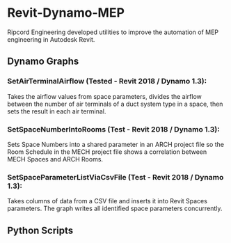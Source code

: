 # Revit-Dynamo-MEP
Ripcord Engineering developed utilities to improve the automation of MEP engineering in Autodesk Revit.

## Dynamo Graphs
### SetAirTerminalAirflow (Tested - Revit 2018 / Dynamo 1.3): 
Takes the airflow values from space parameters, divides the airflow between the number of air terminals of a duct system type in a space, then sets the result in each air terminal. 

### SetSpaceNumberIntoRooms (Test - Revit 2018 / Dynamo 1.3):
Sets Space Numbers into a shared parameter <Space Number> in an ARCH project file so the Room Schedule in the MECH project file shows a correlation between MECH Spaces and ARCH Rooms.

### SetSpaceParameterListViaCsvFile (Test - Revit 2018 / Dynamo 1.3):
Takes columns of data from a CSV file and inserts it into Revit Spaces parameters. The graph writes all identified space parameters concurrently.


## Python Scripts


